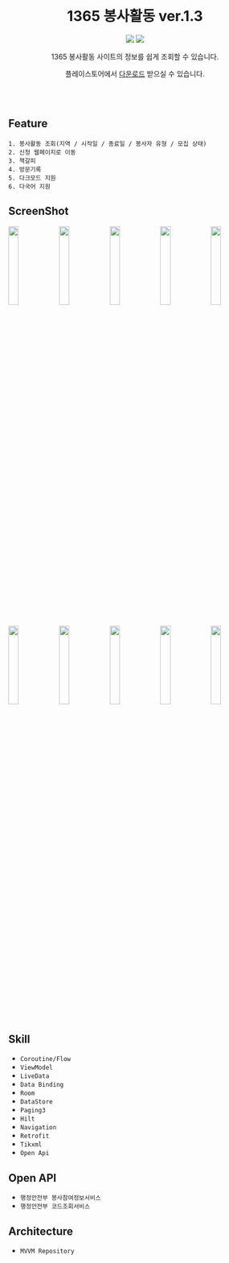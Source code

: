 <div align="center">

<br>

# 1365 봉사활동 ver.1.3

<p>

<img src="https://img.shields.io/badge/Android-3DDC84?style=flat-square&logo=Android&logoColor=white"/>
<img src="https://img.shields.io/badge/Kotlin-3178C6?style=flat-square&logo=Kotlin&logoColor=white"/>
</p>
 
1365 봉사활동 사이트의 정보를 쉽게 조회할 수 있습니다.

플레이스토어에서 [다운로드](https://play.google.com/store/apps/details?id=g6y116.volunteer) 받으실 수 있습니다.

</div>

<br><br>

## Feature

```
1. 봉사활동 조회(지역 / 시작일 / 종료일 / 봉사자 유형 / 모집 상태)
2. 신청 웹페이지로 이동
3. 책갈피
4. 방문기록
5. 다크모드 지원
6. 다국어 지원
```

## ScreenShot

<img src="https://user-images.githubusercontent.com/121198194/222146755-e8cd1400-9251-4bfe-af14-f741050de22e.jpg" width="20%" height="20%"><img src="https://user-images.githubusercontent.com/121198194/222146767-145fae8d-09bd-4376-bc4e-fb260d0e000a.jpg" width="20%" height="20%"><img src="https://user-images.githubusercontent.com/121198194/222146776-0373fb8c-0a4d-4d55-9962-22c976dbb053.jpg" width="20%" height="20%"><img src="https://user-images.githubusercontent.com/121198194/222146781-1439cc0d-7b3b-4e1d-a3fd-044fe3c41408.jpg" width="20%" height="20%"><img src="https://user-images.githubusercontent.com/121198194/222146788-4e28578d-2911-4ebb-b502-688730eacfcb.jpg" width="20%" height="20%">

<img src="https://user-images.githubusercontent.com/121198194/222146794-45c823bc-42bd-4f5b-a176-a22056988359.jpg" width="20%" height="20%"><img src="https://user-images.githubusercontent.com/121198194/222146799-56df571d-e39d-46e0-9382-6426d30ffc92.jpg" width="20%" height="20%"><img src="https://user-images.githubusercontent.com/121198194/222146912-f0763975-5687-4705-97ff-de337abb399c.jpg" width="20%" height="20%"><img src="https://user-images.githubusercontent.com/121198194/222146925-39b7ac58-b000-4dc0-97d6-40c6b9da1323.jpg" width="20%" height="20%"><img src="https://user-images.githubusercontent.com/121198194/222146935-390105b9-4d2e-4441-8a5f-5b2ec317d73c.jpg" width="20%" height="20%">

## Skill

 - `Coroutine/Flow`
 - `ViewModel`
 - `LiveData`
 - `Data Binding`
 - `Room`
 - `DataStore`
 - `Paging3`
 - `Hilt`
 - `Navigation`
 - `Retrofit`
 - `Tikxml`
 - `Open Api`

## Open API

 - `행정안전부 봉사참여정보서비스`
 - `행정안전부 코드조회서비스`

## Architecture

 - `MVVM Repository`
